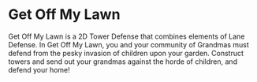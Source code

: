 # Get Off My Lawn
 Get Off My Lawn is a 2D Tower Defense that combines elements of Lane Defense. In Get Off My Lawn, you and your community of Grandmas must defend from the pesky invasion of children upon your garden. Construct towers and send out your grandmas against the horde of children, and defend your home!
